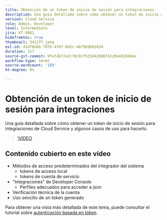 ```yaml
---
title: Obtención de un token de inicio de sesión para integraciones
description: Una guía detallada sobre cómo obtener un token de inicio de sesión para integraciones de Cloud Service y algunos casos de uso para hacerlo.
version: Cloud Service
role: Admin, Developer
level: Intermediate
jira: KT-9981
hidefromtoc: true
thumbnail: 341277.jpeg
exl-id: 41d78e6b-7076-4f4f-8d2c-4bf969b61024
duration: 317
source-git-commit: 9fef4b77a2c70c8cf525d42686f4120e481945ee
workflow-type: tm+mt
source-wordcount: '103'
ht-degree: 0%

---
```


# Obtención de un token de inicio de sesión para integraciones

Una guía detallada sobre cómo obtener un token de inicio de sesión para integraciones de Cloud Service y algunos casos de uso para hacerlo.

>[!VIDEO](https://video.tv.adobe.com/v/341277?quality=12&learn=on)

## Contenido cubierto en este vídeo

+ Métodos de acceso predeterminados del integrador del sistema
   + tokens de acceso local
   + tokens de cuenta de servicio
+ &quot;Integraciones&quot; de Developer Console
   + Perfiles adecuados para acceder a json
+ Verificación técnica de la cuenta
+ Uso sencillo de un token generado

Para obtener una vista más detallada de este tema, puede consultar el tutorial sobre [autenticación basada en token](/help/headless-tutorial/authentication/overview.md).
